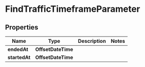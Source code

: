 

# FindTrafficTimeframeParameter


## Properties

| Name | Type | Description | Notes |
|------------ | ------------- | ------------- | -------------|
|**endedAt** | **OffsetDateTime** |  |  |
|**startedAt** | **OffsetDateTime** |  |  |



